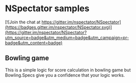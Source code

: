 # NSpectator samples

[![Join the chat at https://gitter.im/nspectator/NSpectator](https://badges.gitter.im/nspectator/NSpectator.svg)](https://gitter.im/nspectator/NSpectator?utm_source=badge&utm_medium=badge&utm_campaign=pr-badge&utm_content=badge)

## Bowling game

This is a simple logic for score calculation in bowling game but Bowling.Specs give you a confidence that your logic works.

